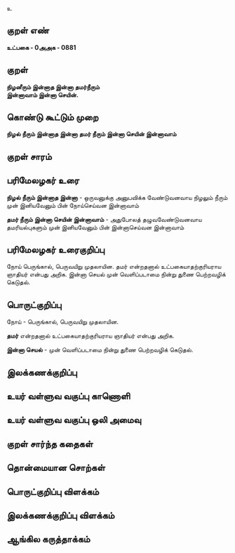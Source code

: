 உ

## குறள் எண் 

**உட்பகை - 0அஅக - 0881**

## குறள் 

**நிழனீரும் இன்னாத இன்னா தமர்நீரும்  
இன்னாவாம் இன்னா செயின்.**

## கொண்டு கூட்டும் முறை

**நிழல் நீரும் இன்னாத இன்னா தமர் நீரும் இன்னா செயின் இன்னாவாம்**

## குறள் சாரம் 


## பரிமேலழகர் உரை

**நிழல் நீரும் இன்னாத இன்னா** - ஒருவனுக்கு அனுபவிக்க வேண்டுவனவாய நிழலும் நீரும் முன் இனியவேனும் பின் நோய்செய்வன இன்னாவாம் 

**தமர் நீரும் இன்னா செயின் இன்னாவாம்** - அதுபோலத் தழுவவேண்டுவனவாய தமரியல்புகளும் முன் இனியவேனும் பின் இன்னாசெய்வன இன்னாவாம்

## பரிமேலழகர் உரைகுறிப்பு   

நோய் பெருங்கால், பெருவயிறு முதலாயின. தமர் என்றதனால் உட்பகையாதற்குரியராய ஞாதியர் என்பது அறிக. இன்னா செயல் முன் வெளிப்படாமை நின்று துணை பெற்றவழிக் கெடுதல்.

## பொருட்குறிப்பு 

நோய் - பெருங்கால், பெருவயிறு முதலாயின. 

**தமர்** என்றதனால் உட்பகையாதற்குரியராய ஞாதியர் என்பது அறிக. 

**இன்னா செயல்** - முன் வெளிப்படாமை நின்று துணை பெற்றவழிக் கெடுதல்.

## இலக்கணக்குறிப்பு  


## உயர் வள்ளுவ வகுப்பு காணொளி


## உயர் வள்ளுவ வகுப்பு ஒலி அமைவு 

 
## குறள் சார்ந்த கதைகள் 


## தொன்மையான சொற்கள்


## பொருட்குறிப்பு விளக்கம்


## இலக்கணக்குறிப்பு விளக்கம்


## ஆங்கில கருத்தாக்கம் 


